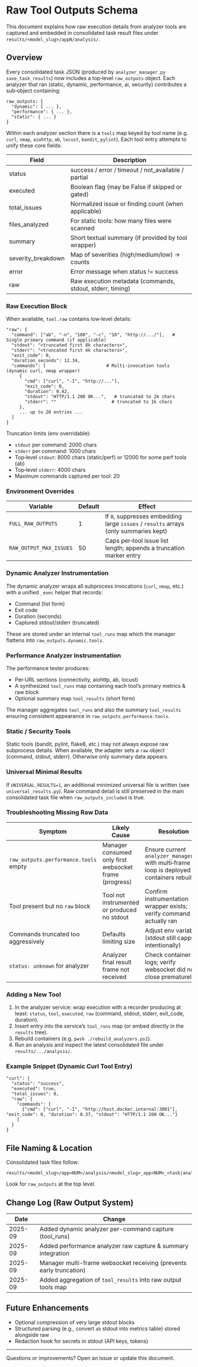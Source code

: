 # Raw Tool Outputs Schema

This document explains how raw execution details from analyzer tools are captured and embedded in consolidated task result files under `results/<model_slug>/appN/analysis/`.

## Overview

Every consolidated task JSON (produced by `analyzer_manager.py save_task_results`) now includes a top‑level `raw_outputs` object. Each analyzer that ran (static, dynamic, performance, ai, security) contributes a sub‑object containing:

```
raw_outputs: {
  "dynamic": { ... },
  "performance": { ... },
  "static": { ... }
}
```

Within each analyzer section there is a `tools` map keyed by tool name (e.g. `curl`, `nmap`, `aiohttp`, `ab`, `locust`, `bandit`, `pylint`). Each tool entry attempts to unify these core fields:

| Field | Description |
|-------|-------------|
| status | success / error / timeout / not_available / partial |
| executed | Boolean flag (may be False if skipped or gated) |
| total_issues | Normalized issue or finding count (when applicable) |
| files_analyzed | For static tools: how many files were scanned |
| summary | Short textual summary (if provided by tool wrapper) |
| severity_breakdown | Map of severities (high/medium/low) -> counts |
| error | Error message when status != success |
| raw | Raw execution metadata (commands, stdout, stderr, timing) |

### Raw Execution Block

When available, `tool.raw` contains low‑level details:

```
"raw": {
  "command": ["ab", "-n", "100", "-c", "10", "http://.../"],   # Single primary command (if applicable)
  "stdout": "<truncated first 8k characters>",
  "stderr": "<truncated first 4k characters>",
  "exit_code": 0,
  "duration_seconds": 12.34,
  "commands": [                       # Multi‑invocation tools (dynamic curl, nmap wrapper)
     {
       "cmd": ["curl", "-I", "http://..."],
       "exit_code": 0,
       "duration": 0.42,
       "stdout": "HTTP/1.1 200 OK...",   # truncated to 2k chars
       "stderr": ""                     # truncated to 1k chars
     },
     ... up to 20 entries ...
  ]
}
```

Truncation limits (env overridable):
- `stdout` per command: 2000 chars
- `stderr` per command: 1000 chars
- Top‑level `stdout`: 8000 chars (static/perf) or 12000 for some perf tools (ab)
- Top‑level `stderr`: 4000 chars
- Maximum commands captured per tool: 20

### Environment Overrides

| Variable | Default | Effect |
|----------|---------|--------|
| `FULL_RAW_OUTPUTS` | 1 | If `0`, suppresses embedding large `issues` / `results` arrays (only summaries kept) |
| `RAW_OUTPUT_MAX_ISSUES` | 50 | Caps per‑tool issue list length; appends a truncation marker entry |

### Dynamic Analyzer Instrumentation

The dynamic analyzer wraps all subprocess invocations (`curl`, `nmap`, etc.) with a unified `_exec` helper that records:
- Command (list form)
- Exit code
- Duration (seconds)
- Captured stdout/stderr (truncated)

These are stored under an internal `tool_runs` map which the manager flattens into `raw_outputs.dynamic.tools`.

### Performance Analyzer Instrumentation

The performance tester produces:
- Per‑URL sections (connectivity, aiohttp, ab, locust)
- A synthesized `tool_runs` map containing each tool’s primary metrics & raw block
- Optional summary map `tool_results` (short form)

The manager aggregates `tool_runs` and also the summary `tool_results` ensuring consistent appearance in `raw_outputs.performance.tools`.

### Static / Security Tools

Static tools (bandit, pylint, flake8, etc.) may not always expose raw subprocess details. When available, the adapter sets a `raw` object (command, stdout, stderr). Otherwise only summary data appears.

### Universal Minimal Results

If `UNIVERSAL_RESULTS=1`, an additional minimized universal file is written (see `universal_results.py`). Raw command detail is still preserved in the main consolidated task file when `raw_outputs_included` is true.

### Troubleshooting Missing Raw Data

| Symptom | Likely Cause | Resolution |
|---------|--------------|-----------|
| `raw_outputs.performance.tools` empty | Manager consumed only first websocket frame (progress) | Ensure current `analyzer_manager.py` with multi‑frame loop is deployed & containers rebuilt |
| Tool present but no `raw` block | Tool not instrumented or produced no stdout | Confirm instrumentation wrapper exists; verify command actually ran |
| Commands truncated too aggressively | Defaults limiting size | Adjust env variables (stdout still capped intentionally) |
| `status: unknown` for analyzer | Analyzer final result frame not received | Check container logs; verify websocket did not close prematurely |

### Adding a New Tool

1. In the analyzer service: wrap execution with a recorder producing at least: `status`, `tool`, `executed`, `raw` (command, stdout, stderr, exit_code, duration).
2. Insert entry into the service’s `tool_runs` map (or embed directly in the `results` tree).
3. Rebuild containers (e.g. `pwsh ./rebuild_analyzers.ps1`).
4. Run an analysis and inspect the latest consolidated file under `results/.../analysis/`.

### Example Snippet (Dynamic Curl Tool Entry)

```
"curl": {
  "status": "success",
  "executed": true,
  "total_issues": 0,
  "raw": {
    "commands": [
      {"cmd": ["curl", "-I", "http://host.docker.internal:3001"], "exit_code": 0, "duration": 0.37, "stdout": "HTTP/1.1 200 OK..."}
    ]
  }
}
```

## File Naming & Location

Consolidated task files follow:
```
results/<model_slug>/app<NUM>/analysis/<model_slug>_app<NUM>_<task|analysis>_<timestamp>.json
```
Look for `raw_outputs` at the top level.

## Change Log (Raw Output System)

| Date | Change |
|------|--------|
| 2025-09 | Added dynamic analyzer per-command capture (tool_runs) |
| 2025-09 | Added performance analyzer raw capture & summary integration |
| 2025-09 | Manager multi-frame websocket receiving (prevents early truncation) |
| 2025-09 | Added aggregation of `tool_results` into raw output tools map |

## Future Enhancements
- Optional compression of very large stdout blocks
- Structured parsing (e.g., convert `ab` stdout into metrics table) stored alongside raw
- Redaction hook for secrets in stdout (API keys, tokens)

---
Questions or improvements? Open an issue or update this document.

